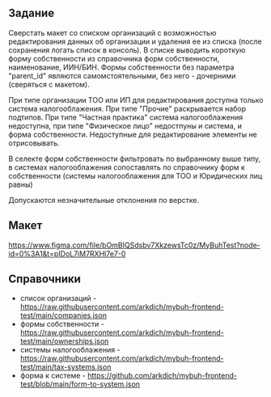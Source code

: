 ## Задание

Сверстать макет со списком организаций с возможностью редактирования данных об организации и удаления ее из списка (после сохранения логать список в консоль). В списке выводить короткую форму собственности из справочника форм собственности, наименование, ИИН/БИН. Формы собственности без параметра "parent_id" являются самомстоятельными, без него - дочерними (сверяться с макетом).

При типе организации ТОО или ИП для редактирования доступна только система налогооблажения. При типе "Прочие" раскрывается набор подтипов. При типе "Частная практика" система налогооблажения недоступна, при типе "Физическое лицо" недостпуны и система, и форма собственности. Недоступные для редактирование элементы не отрисовывать.

В селекте форм собственности фильтровать по выбранному выше типу, в системах налогооблажения сопоставлять по справочнику форм к собственности (системы налогооблажения для ТОО и Юридических лиц равны)

Допускаются незначительные отклонения по верстке.

## Макет
https://www.figma.com/file/bOmBIQSdsbv7XkzewsTc0z/MyBuhTest?node-id=0%3A1&t=pIDoL7iM7RXHl7e7-0

## Справочники
- список организаций - https://raw.githubusercontent.com/arkdich/mybuh-frontend-test/main/companies.json
- формы собственности - https://raw.githubusercontent.com/arkdich/mybuh-frontend-test/main/ownerships.json
- системы налогооблажения - https://raw.githubusercontent.com/arkdich/mybuh-frontend-test/main/tax-systems.json
- форма к системе - https://github.com/arkdich/mybuh-frontend-test/blob/main/form-to-system.json
